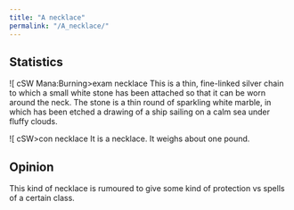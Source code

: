 ```yaml
---
title: "A necklace"
permalink: "/A_necklace/"
---
```


## Statistics

\![ cSW Mana:Burning\>exam necklace This is a thin, fine-linked silver
chain to which a small white stone has been attached so that it can be
worn around the neck. The stone is a thin round of sparkling white
marble, in which has been etched a drawing of a ship sailing on a calm
sea under fluffy clouds.

\![ cSW\>con necklace It is a necklace. It weighs about one pound.

## Opinion

This kind of necklace is rumoured to give some kind of protection vs
spells of a certain class.